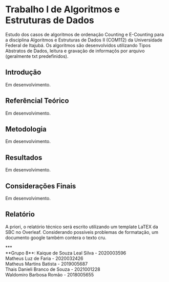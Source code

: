 # Trabalho I de Algoritmos e Estruturas de Dados 
<p>Estudo dos casos de algoritmos de ordenação Counting e E-Counting para a disciplina Algoritmos e Estruturas de Dados II (COM112)  da Universidade Federal de Itajubá. Os algoritmos são desenvolvidos utilizando Tipos Abstratos de Dados, leitura e gravação de informaçõs por arquivo (geralmente txt predefinidos).</p>

## Introdução
<p>Em desenvolvimento.</p>

## Referêncial Teórico
<p>Em desenvolvimento.</p>

## Metodologia
<p>Em desenvolvimento.</p>

## Resultados
<p>Em desenvolvimento.</p>

## Considerações Finais
<p>Em desenvolvimento.</p>

## Relatório
<p>A priori, o relatório técnico será escrito utilizando um template LaTEX da SBC no Overleaf. Considerando possíveis problemas de formatação, um documento google também contera o texto cru.</p>
***<br>
**Grupo 8**:
Kaique de Souza Leal Silva - 2020003596<br>
Matheus Luz de Faria - 2020032426<br>
Matheus Martins Batista - 2019005687<br>
Thais Danieli Branco de Souza - 2021001228<br>
Waldomiro Barbosa Romão - 2018005655<br>